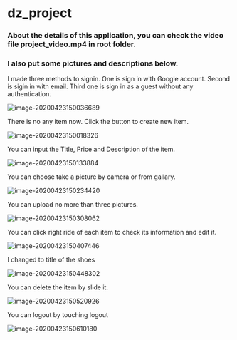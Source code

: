 
# dz_project

### About the details of this application, you can check the video file project_video.mp4 in root folder.

### I also put some pictures and descriptions below.


I made three methods to signin. One is sign in with Google account. Second is sigin in with email. Third one is sign in as a guest without any authentication.



![image-20200423150036689](/image-20200423150036689.png)



There is no any item now. Click the button to create new item.

![image-20200423150018326](/image-20200423150018326.png)

You can input the Title, Price and Description of the item.

![image-20200423150133884](/image-20200423150133884.png)

You can choose take a picture by camera or from gallary.

![image-20200423150234420](/image-20200423150234420.png)



You can upload no more than three pictures.

![image-20200423150308062](/image-20200423150308062.png)

You can click right ride of each item to check its information and edit it.

![image-20200423150407446](/image-20200423150407446.png)

I changed to title of the shoes

![image-20200423150448302](/image-20200423150448302.png)

You can delete the item by slide it.

![image-20200423150520926](/image-20200423150520926.png)

You can logout by touching logout

![image-20200423150610180](/image-20200423150610180.png)
